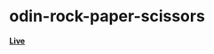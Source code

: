 # odin-rock-paper-scissors

<a href ="https://mohamed200111.github.io/odin-rock-paper-scissors/"> <strong> Live <strong/> <a/>
